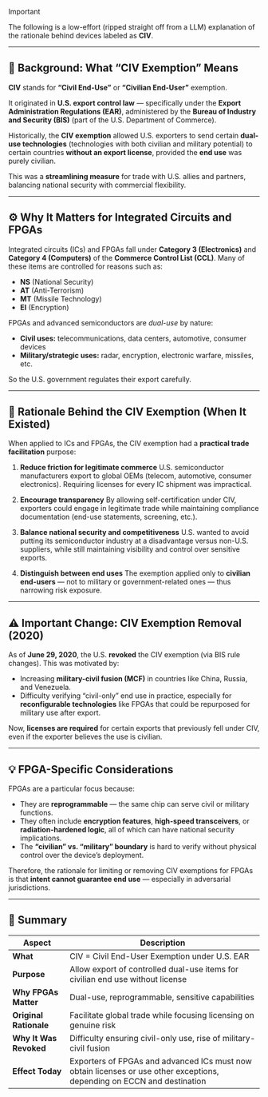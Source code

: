 > [!IMPORTANT]
> The following is a low-effort (ripped straight off from a LLM) explanation of the rationale behind devices labeled as **CIV**.

---

## 🧭 Background: What “CIV Exemption” Means

**CIV** stands for **“Civil End-Use”** or **“Civilian End-User”** exemption.

It originated in **U.S. export control law** — specifically under the **Export Administration Regulations (EAR)**, administered by the **Bureau of Industry and Security (BIS)** (part of the U.S. Department of Commerce).

Historically, the **CIV exemption** allowed U.S. exporters to send certain **dual-use technologies** (technologies with both civilian and military potential) to certain countries **without an export license**, provided the **end use** was purely civilian.

This was a **streamlining measure** for trade with U.S. allies and partners, balancing national security with commercial flexibility.

---

## ⚙️ Why It Matters for Integrated Circuits and FPGAs

Integrated circuits (ICs) and FPGAs fall under **Category 3 (Electronics)** and **Category 4 (Computers)** of the **Commerce Control List (CCL)**.
Many of these items are controlled for reasons such as:

* **NS** (National Security)
* **AT** (Anti-Terrorism)
* **MT** (Missile Technology)
* **EI** (Encryption)

FPGAs and advanced semiconductors are *dual-use* by nature:

* **Civil uses:** telecommunications, data centers, automotive, consumer devices
* **Military/strategic uses:** radar, encryption, electronic warfare, missiles, etc.

So the U.S. government regulates their export carefully.

---

## 🧩 Rationale Behind the CIV Exemption (When It Existed)

When applied to ICs and FPGAs, the CIV exemption had a **practical trade facilitation** purpose:

1. **Reduce friction for legitimate commerce**
   U.S. semiconductor manufacturers export to global OEMs (telecom, automotive, consumer electronics).
   Requiring licenses for every IC shipment was impractical.

2. **Encourage transparency**
   By allowing self-certification under CIV, exporters could engage in legitimate trade while maintaining compliance documentation (end-use statements, screening, etc.).

3. **Balance national security and competitiveness**
   U.S. wanted to avoid putting its semiconductor industry at a disadvantage versus non-U.S. suppliers, while still maintaining visibility and control over sensitive exports.

4. **Distinguish between end uses**
   The exemption applied only to **civilian end-users** — not to military or government-related ones — thus narrowing risk exposure.

---

## ⚠️ Important Change: CIV Exemption Removal (2020)

As of **June 29, 2020**, the U.S. **revoked** the CIV exemption (via BIS rule changes).
This was motivated by:

* Increasing **military-civil fusion (MCF)** in countries like China, Russia, and Venezuela.
* Difficulty verifying “civil-only” end use in practice, especially for **reconfigurable technologies** like FPGAs that could be repurposed for military use after export.

Now, **licenses are required** for certain exports that previously fell under CIV, even if the exporter believes the use is civilian.

---

## 💡 FPGA-Specific Considerations

FPGAs are a particular focus because:

* They are **reprogrammable** — the same chip can serve civil or military functions.
* They often include **encryption features**, **high-speed transceivers**, or **radiation-hardened logic**, all of which can have national security implications.
* The **“civilian” vs. “military” boundary** is hard to verify without physical control over the device’s deployment.

Therefore, the rationale for limiting or removing CIV exemptions for FPGAs is that **intent cannot guarantee end use** — especially in adversarial jurisdictions.

---

## 🧾 Summary

| Aspect                 | Description                                                                                                             |
| ---------------------- | ----------------------------------------------------------------------------------------------------------------------- |
| **What**               | CIV = Civil End-User Exemption under U.S. EAR                                                                           |
| **Purpose**            | Allow export of controlled dual-use items for civilian end use without license                                          |
| **Why FPGAs Matter**   | Dual-use, reprogrammable, sensitive capabilities                                                                        |
| **Original Rationale** | Facilitate global trade while focusing licensing on genuine risk                                                        |
| **Why It Was Revoked** | Difficulty ensuring civil-only use, rise of military-civil fusion                                                       |
| **Effect Today**       | Exporters of FPGAs and advanced ICs must now obtain licenses or use other exceptions, depending on ECCN and destination |
